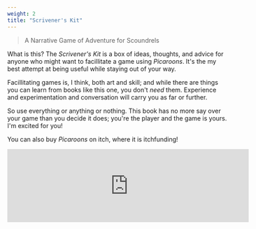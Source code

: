 ```yaml
---
weight: 2
title: "Scrivener's Kit"
---
```


> A Narrative Game of Adventure for Scoundrels

What is this? The _Scrivener's Kit_ is a box of ideas, thoughts, and advice for anyone who might want to facillitate a game using _Picaroons_. It's the my best attempt at being useful while staying out of your way.

Facillitating games is, I think, both art and skill; and while there are things you can learn from books like this one, you don't _need_ them. Experience and experimentation and conversation will carry you as far or further.

So use everything or anything or nothing. This book has no more say over your game than you decide it does; you're the player and the game is yours. I'm excited for you!

You can also buy _Picaroons_ on itch, where it is itchfunding!

<iframe frameborder="0" src="https://itch.io/embed/1167997?linkback=true" width="552" height="167"><a href="https://michaeltlombardi.itch.io/picaroons">Picaroons by Michael T Lombardi</a></iframe>
